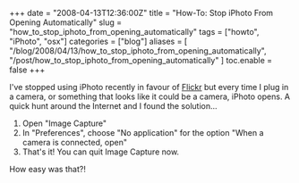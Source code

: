+++
date = "2008-04-13T12:36:00Z"
title = "How-To: Stop iPhoto From Opening Automatically"
slug = "how_to_stop_iphoto_from_opening_automatically"
tags = ["howto", "iPhoto", "osx"]
categories = ["blog"]
aliases = [
  "/blog/2008/04/13/how_to_stop_iphoto_from_opening_automatically",
  "/post/how_to_stop_iphoto_from_opening_automatically"
]
toc.enable = false
+++

I've stopped using iPhoto recently in favour of [Flickr](http://flickr.com) but every time I plug in a camera, or something that looks like it could be a camera, iPhoto opens. A quick hunt around the Internet and I found the solution...

1. Open "Image Capture"
2. In "Preferences", choose "No application" for the option "When a camera is connected, open"
3. That's it! You can quit Image Capture now.

How easy was that?!
